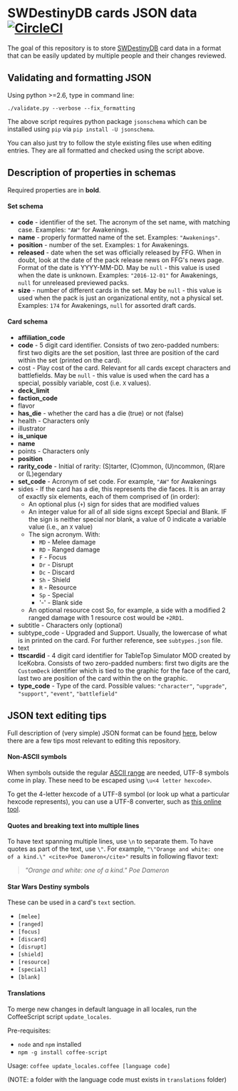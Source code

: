 SWDestinyDB cards JSON data [![CircleCI](https://circleci.com/gh/fafranco82/swdestinydb-json-data.svg?style=svg)](https://circleci.com/gh/fafranco82/swdestinydb-json-data)
=========

The goal of this repository is to store [SWDestinyDB](https://swdestinydb.com) card data in a format that can be easily updated by multiple people and their changes reviewed.

## Validating and formatting JSON

Using python >=2.6, type in command line:

```
./validate.py --verbose --fix_formatting
```

The above script requires python package `jsonschema` which can be installed using `pip` via `pip install -U jsonschema`.

You can also just try to follow the style existing files use when editing entries. They are all formatted and checked using the script above.

## Description of properties in schemas

Required properties are in **bold**.

#### Set schema

* **code** - identifier of the set. The acronym of the set name, with matching case. Examples: `"AW"` for Awakenings.
* **name** - properly formatted name of the set. Examples: `"Awakenings"`.
* **position** - number of the set. Examples: `1` for Awakenings.
* **released** - date when the set was officially released by FFG. When in doubt, look at the date of the pack release news on FFG's news page. Format of the date is YYYY-MM-DD. May be `null` - this value is used when the date is unknown. Examples: `"2016-12-01"` for Awakenings, `null` for unreleased previewed packs.
* **size** - number of different cards in the set. May be `null` - this value is used when the pack is just an organizational entity, not a physical set.  Examples: `174` for Awakenings, `null` for assorted draft cards.

#### Card schema

* **affiliation_code**
* **code** - 5 digit card identifier. Consists of two zero-padded numbers: first two digits are the set position, last three are position of the card within the set (printed on the card).
* cost - Play cost of the card. Relevant for all cards except characters and battlefields. May be `null` - this value is used when the card has a special, possibly variable, cost (i.e. `X` values).
* **deck_limit**
* **faction_code**
* flavor
* **has_die** - whether the card has a die (true) or not (false)
* health - Characters only
* illustrator
* **is_unique**
* **name**
* points - Characters only
* **position**
* **rarity_code** - Initial of rarity: (S)tarter, (C)ommon, (U)ncommon, (R)are or (L)egendary
* **set_code** - Acronym of set code. For example, `"AW"` for Awakenings
* sides - If the card has a die, this represents the die faces. It is an array of exactly six elements, each of them comprised of (in order):
	* An optional plus (`+`) sign for sides that are modified values
	* An integer value for all of all side signs except Special and Blank. IF the sign is neither special nor blank, a value of 0 indicate a variable value (i.e., an `X` value)
	* The sign acronym. With:
		* `MD` - Melee damage
		* `RD` - Ranged damage
		* `F` - Focus
		* `Dr` - Disrupt
		* `Dc` - Discard
		* `Sh` - Shield
		* `R` - Resource
		* `Sp` - Special
		* '-' - Blank side
	* An optional resource cost
	So, for example, a side with a modified 2 ranged damage with 1 resource cost would be `+2RD1`.
* subtitle - Characters only (optional)
* subtype_code - Upgraded and Support. Usually, the lowercase of what is in printed on the card. For further reference, see `subtypes.json` file.
* text
* **ttscardid** - 4 digit card identifier for TableTop Simulator MOD created by IceKobra. Consists of two zero-padded numbers: first two digits are the `CustomDeck` identifier which is tied to the graphic for the face of the card, last two are position of the card within the on the graphic.
* **type_code** - Type of the card. Possible values: `"character"`, `"upgrade"`, `"support"`, `"event"`, `"battlefield"`

## JSON text editing tips

Full description of (very simple) JSON format can be found [here](http://www.json.org/), below there are a few tips most relevant to editing this repository.

#### Non-ASCII symbols

When symbols outside the regular [ASCII range](https://en.wikipedia.org/wiki/ASCII#ASCII_printable_code_chart) are needed, UTF-8 symbols come in play. These need to be escaped using `\u<4 letter hexcode>`.

To get the 4-letter hexcode of a UTF-8 symbol (or look up what a particular hexcode represents), you can use a UTF-8 converter, such as [this online tool](http://www.ltg.ed.ac.uk/~richard/utf-8.cgi).

#### Quotes and breaking text into multiple lines

To have text spanning multiple lines, use `\n` to separate them. To have quotes as part of the text, use `\"`.  For example, `"\"Orange and white: one of a kind.\" <cite>Poe Dameron</cite>"` results in following flavor text:

> *"Orange and white: one of a kind." Poe Dameron*

#### Star Wars Destiny symbols

These can be used in a card's `text` section.

 * `[melee]`
 * `[ranged]`
 * `[focus]`
 * `[discard]`
 * `[disrupt]`
 * `[shield]`
 * `[resource]`
 * `[special]`
 * `[blank]`

#### Translations

To merge new changes in default language in all locales, run the CoffeeScript script `update_locales`.

Pre-requisites:
 * `node` and `npm` installed
 * `npm -g install coffee-script`

Usage: `coffee update_locales.coffee [language code]`

(NOTE: a folder with the language code must exists in `translations` folder)
